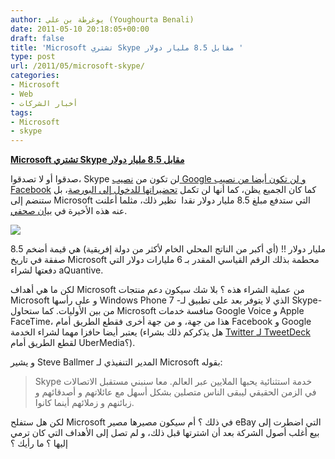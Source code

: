 ```yaml
---
author: يوغرطة بن علي (Youghourta Benali)
date: 2011-05-10 20:18:05+00:00
draft: false
title: 'Microsoft تشتري Skype مقابل 8.5 مليار دولار '
type: post
url: /2011/05/microsoft-skype/
categories:
- Microsoft
- Web
- أخبار الشركات
tags:
- Microsoft
- skype
---
```


[**Microsoft تشتري Skype مقابل 8.5 مليار دولار**](http://www.it-scoop.com/2011/05/microsoft-skype/)


صدقوا أو لا تصدقوا، Skype لن تكون من [نصيب Google و لن تكون أيضا من نصيب Facebook](http://www.it-scoop.com/2011/05/google-facebook-skype/) كما كان الجميع يظن، كما أنها لن تكمل [تحضيراتها للدخول إلى البورصة](http://www.it-scoop.com/2011/01/skype-ipo-second-half-2011/)، بل ستنضم إلى Microsoft التي ستدفع مبلغ 8.5 مليار دولار نقدا  نظير ذلك، مثلما أعلنت عنه هذه الأخيرة في [بيان صحفي](http://www.microsoft.com/Presspass/press/2011/may11/05-10CorpNewsPR.mspx).

[![](http://www.it-scoop.com/wp-content/uploads/2011/05/microsoft-skype.png)
](http://www.it-scoop.com/2011/05/microsoft-skype/)

8.5 مليار دولار !! (أي أكبر من الناتج المحلي الخام لأكثر من دولة إفريقية) هي قيمة أضخم صفقة في تاريخ Microsoft محطمة بذلك الرقم القياسي المقدر بـ 6 مليارات دولار التي دفعتها لشراء aQuantive.

لكن ما هي أهداف Microsoft من عملية الشراء هذه ؟ بلا شك سيكون دعم منتجات Microsoft و على رأسها Windows Phone 7 -الذي لا يتوفر بعد على تطبيق لـ Skype- من بين الأوليات. كما ستحاول Microsoft منافسة خدمات Google Voice و Apple FaceTime، هذا من جهة، و من جهة أخرى فقطع الطريق أمام Facebook و Google يعتبر أيضا حافزا مهما لشراء الخدمة (هل يذكركم ذلك بشراء [Twitter لـ TweetDeck](http://www.it-scoop.com/2011/05/twitter-tweetdeck/) لقطع الطريق أمام UberMedia؟).

و يشير Steve Ballmer المدير التنفيذي لـ Microsoft بقوله:


<blockquote>Skype خدمة استثنائية يحبها الملايين عبر العالم. معا سنبني مستقبل الاتصالات في الزمن الحقيقي ليبقى الناس متصلين بشكل أسهل مع عائلاتهم و أصدقائهم و زبائنهم و زملائهم أينما كانوا.</blockquote>


لكن هل ستفلح Microsoft في ذلك ؟ أم سيكون مصيرها مصير eBay التي اضطرت إلى بيع أغلب أصول الشركة بعد أن اشترتها قبل ذلك، و لم تصل إلى الأهداف التي كان ترمي إليها ؟ ما رأيك ؟





